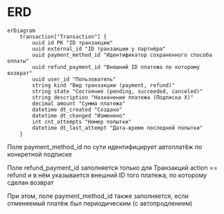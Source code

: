 # ERD

```mermaid
erDiagram
    transaction["Transaction"] {
        uuid id PK "ID транзакции"
        uuid external_id "ID транзакции у партнёра"
        uuid payment_method_id "Идентификатор сохраненного способа оплаты"
        uuid refund_payment_id "Внешний ID платежа по которому возврат"
        uuid user_id "Пользователь"
        string kind "Вид транзакции (payment, refund)"
        string state "Состояние (pending, succeeded, canceled)" 
        string description "Назначение платежа (Подписка X)"
        decimal amount "Сумма платежа"
        datetime dt_created "Создано"
        datetime dt_changed "Изменено"
        int cnt_attempts "Номер попытки"
        datetime dt_last_attempt "Дата-время последней попытки"
    }
```

Поле payment_method_id по сути идентифицирует автоплатёж по конкретной подписке

Поле refund_payment_id заполняется только для Транзакций action == refund и в нём
указывается внешний ID того платежа, по которому сделан возврат

При этом, поле payment_method_id также заполняется, если отменяемый платёж
был периодическим (с автопродлением)
